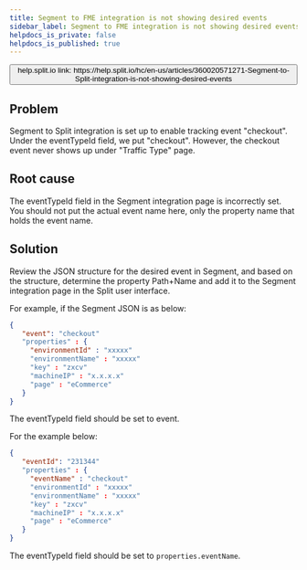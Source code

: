 ```yaml
---
title: Segment to FME integration is not showing desired events
sidebar_label: Segment to FME integration is not showing desired events
helpdocs_is_private: false
helpdocs_is_published: true
---
```


<p>
  <button style={{borderRadius:'8px', border:'1px', fontFamily:'Courier New', fontWeight:'800', textAlign:'left'}}> help.split.io link: https://help.split.io/hc/en-us/articles/360020571271-Segment-to-Split-integration-is-not-showing-desired-events </button>
</p>

## Problem

Segment to Split integration is set up to enable tracking event "checkout". Under the eventTypeId field, we put "checkout". However, the checkout event never shows up under "Traffic Type" page.

[](https://help.split.io/hc/article_attachments/360016436592/Screen_Shot_2018-12-04_at_2.35.16_PM.png)

## Root cause

The eventTypeId field in the Segment integration page is incorrectly set. You should not put the actual event name here, only the property name that holds the event name.

## Solution

Review the JSON structure for the desired event in Segment, and based on the structure, determine the property Path+Name and add it to the Segment integration page in the Split user interface.

For example, if the Segment JSON is as below:

```json
{
   "event": "checkout"
   "properties" : {
     "environmentId" : "xxxxx"
     "environmentName" : "xxxxx"
     "key" : "zxcv"
     "machineIP" : "x.x.x.x"
     "page" : "eCommerce"
   }
}
```

The eventTypeId field should be set to event.

For the example below:

```json
{
   "eventId": "231344"
   "properties" : {
     "eventName" : "checkout"
     "environmentId" : "xxxxx"
     "environmentName" : "xxxxx"
     "key" : "zxcv"
     "machineIP" : "x.x.x.x"
     "page" : "eCommerce"
   }
}
```

The eventTypeId field should be set to `properties.eventName`.